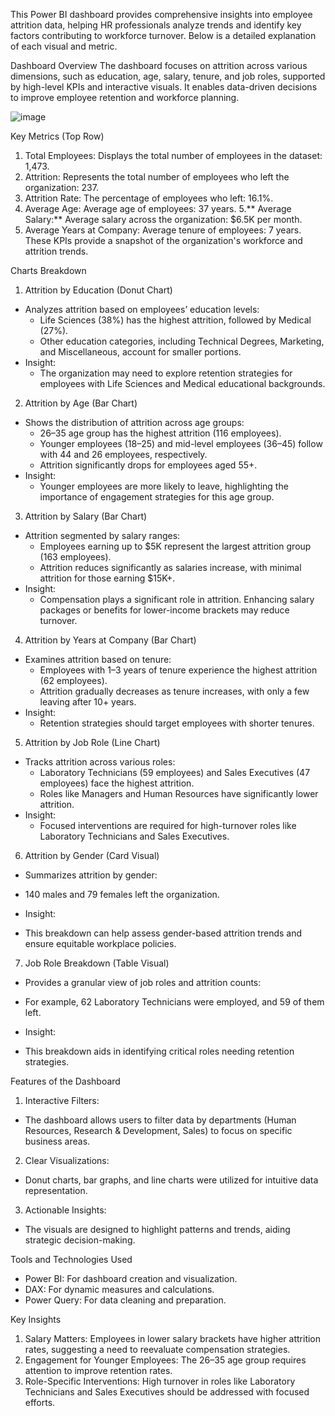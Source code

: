 This Power BI dashboard provides comprehensive insights into employee attrition data, helping HR professionals analyze trends and identify key factors contributing to workforce turnover. Below is a detailed explanation of each visual and metric.

Dashboard Overview The dashboard focuses on attrition across various dimensions, such as education, age, salary, tenure, and job roles, supported by high-level KPIs and interactive visuals. It enables data-driven decisions to improve employee retention and workforce planning.

![image](https://github.com/user-attachments/assets/16f7d0ef-5950-418b-9294-c2cd5ac6daa0)


Key Metrics (Top Row)

1. Total Employees:
Displays the total number of employees in the dataset: 1,473.
2. Attrition:
Represents the total number of employees who left the organization: 237.
3. Attrition Rate:
The percentage of employees who left: 16.1%.
4. Average Age:
Average age of employees: 37 years. 5.** Average Salary:**
Average salary across the organization: $6.5K per month.
5. Average Years at Company:
Average tenure of employees: 7 years.
These KPIs provide a snapshot of the organization's workforce and attrition trends.

Charts Breakdown
1. Attrition by Education (Donut Chart)
 * Analyzes attrition based on employees’ education levels:
    - Life Sciences (38%) has the highest attrition, followed by Medical (27%).
    - Other education categories, including Technical Degrees, Marketing, and Miscellaneous, account for smaller portions.
 * Insight:
   - The organization may need to explore retention strategies for employees with Life Sciences and Medical educational backgrounds.
     
2. Attrition by Age (Bar Chart)
 * Shows the distribution of attrition across age groups:
   - 26–35 age group has the highest attrition (116 employees).
   - Younger employees (18–25) and mid-level employees (36–45) follow with 44 and 26 employees, respectively.
   - Attrition significantly drops for employees aged 55+.
 * Insight:
   - Younger employees are more likely to leave, highlighting the importance of engagement strategies for this age group.
     
3. Attrition by Salary (Bar Chart)
 * Attrition segmented by salary ranges:
   - Employees earning up to $5K represent the largest attrition group (163 employees).
   - Attrition reduces significantly as salaries increase, with minimal attrition for those earning $15K+.
 * Insight:
   - Compensation plays a significant role in attrition. Enhancing salary packages or benefits for lower-income brackets may reduce turnover.
     
4. Attrition by Years at Company (Bar Chart)
 * Examines attrition based on tenure:
   - Employees with 1–3 years of tenure experience the highest attrition (62 employees).
   - Attrition gradually decreases as tenure increases, with only a few leaving after 10+ years.
 * Insight:
   - Retention strategies should target employees with shorter tenures.
     
5. Attrition by Job Role (Line Chart)
 * Tracks attrition across various roles:
   - Laboratory Technicians (59 employees) and Sales Executives (47 employees) face the highest attrition.
   - Roles like Managers and Human Resources have significantly lower attrition.
 * Insight:
   - Focused interventions are required for high-turnover roles like Laboratory Technicians and Sales Executives.
     
6. Attrition by Gender (Card Visual)
 * Summarizes attrition by gender:
  - 140 males and 79 females left the organization.
 * Insight:
  - This breakdown can help assess gender-based attrition trends and ensure equitable workplace policies.
    
7. Job Role Breakdown (Table Visual)
 * Provides a granular view of job roles and attrition counts:
  - For example, 62 Laboratory Technicians were employed, and 59 of them left.
 * Insight:
  - This breakdown aids in identifying critical roles needing retention strategies.
    
Features of the Dashboard
1. Interactive Filters:
 - The dashboard allows users to filter data by departments (Human Resources, Research & Development, Sales) to focus on specific business areas.
2. Clear Visualizations:
 - Donut charts, bar graphs, and line charts were utilized for intuitive data representation.
3. Actionable Insights:
 - The visuals are designed to highlight patterns and trends, aiding strategic decision-making.
   
Tools and Technologies Used
* Power BI: For dashboard creation and visualization.
* DAX: For dynamic measures and calculations.
* Power Query: For data cleaning and preparation.
  
Key Insights
1. Salary Matters: Employees in lower salary brackets have higher attrition rates, suggesting a need to reevaluate compensation strategies.
2. Engagement for Younger Employees: The 26–35 age group requires attention to improve retention rates.
3. Role-Specific Interventions: High turnover in roles like Laboratory Technicians and Sales Executives should be addressed with focused efforts.
